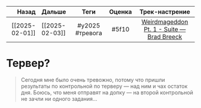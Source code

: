 |          Назад | Дальше         |      Теги       | Оценка |                                              Трек-настрение                                              |
| --------------:|:-------------- |:---------------:|:------:|:--------------------------------------------------------------------------------------------------------:|
| [[2025-02-01]] | [[2025-02-03]] | #y2025 #тревога | #5f10  | [Weirdmageddon Pt. 1 - Suite — Brad Breeck](https://youtube.com/watch?v=dcc_d3fSaS0&si=1g4-YCiyQX_cXC9B) |

# Тервер?
> Сегодня мне было очень тревожно, потому что пришли результаты по контрольной по терверу — над ним и чах остаток дня. Боюсь, что меня отправят на допку — на второй контрольной не зачли ни одного задания...